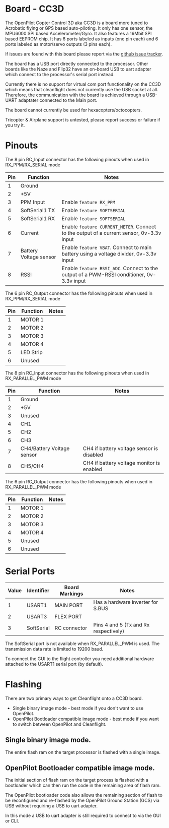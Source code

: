 # Board - CC3D

The OpenPilot Copter Control 3D aka CC3D is a board more tuned to Acrobatic flying or GPS based
auto-piloting.  It only has one sensor, the MPU6000 SPI based Accelerometer/Gyro.
It also features a 16Mbit SPI based EEPROM chip.  It has 6 ports labeled as inputs (one pin each)
and 6 ports labeled as motor/servo outputs (3 pins each).

If issues are found with this board please report via the [github issue tracker](https://github.com/cleanflight/cleanflight/issues).

The board has a USB port directly connected to the processor.  Other boards like the Naze and Flip32
have an on-board USB to uart adapter which connect to the processor's serial port instead.

Currently there is no support for virtual com port functionality on the CC3D which means that cleanflight
does not currently use the USB socket at all. Therefore, the communication with the board is achieved through a USB-UART adaptater connected to the Main port.

The board cannot currently be used for hexacopters/octocopters.

Tricopter & Airplane support is untested, please report success or failure if you try it. 

# Pinouts

The 8 pin RC_Input connector has the following pinouts when used in RX_PPM/RX_SERIAL mode

| Pin | Function  | Notes                            |
| --- | --------- | -------------------------------- |
| 1   | Ground    |                                  |
| 2   | +5V       |                                  |
| 3   | PPM Input | Enable `feature RX_PPM`          | 
| 4   | SoftSerial1 TX | Enable `feature SOFTSERIAL` |
| 5   | SoftSerial1 RX | Enable `feature SOFTSERIAL` |
| 6   | Current   | Enable `feature CURRENT_METER`.  Connect to the output of a current sensor, 0v-3.3v input |
| 7   | Battery Voltage sensor | Enable `feature VBAT`. Connect to main battery using a voltage divider, 0v-3.3v input |
| 8   | RSSI      | Enable `feature RSSI_ADC`.  Connect to the output of a PWM-RSSI conditioner, 0v-3.3v input |

The 6 pin RC_Output connector has the following pinouts when used in RX_PPM/RX_SERIAL mode

| Pin | Function  | Notes |
| --- | ----------| ------|
| 1   | MOTOR 1   |       |
| 2   | MOTOR 2   |       |
| 3   | MOTOR 3   |       |
| 4   | MOTOR 4   |       |
| 5   | LED Strip |       |
| 6   | Unused    |       |

The 8 pin RC_Input connector has the following pinouts when used in RX_PARALLEL_PWM mode

| Pin | Function | Notes |
| --- | ---------| ------|
| 1   | Ground   |       |
| 2   | +5V      |       |
| 3   | Unused   |       | 
| 4   | CH1      |       |
| 5   | CH2      |       |
| 6   | CH3      |       |
| 7   | CH4/Battery Voltage sensor      | CH4 if battery voltage sensor is disabled |
| 8   | CH5/CH4  | CH4 if battery voltage monitor is enabled|

The 6 pin RC_Output connector has the following pinouts when used in RX_PARALLEL_PWM mode

| Pin | Function | Notes |
| --- | ---------| ------|
| 1   | MOTOR 1  |       |
| 2   | MOTOR 2  |       |
| 3   | MOTOR 3  |       |
| 4   | MOTOR 4  |       |
| 5   | Unused   |       |
| 6   | Unused   |       |

# Serial Ports

| Value | Identifier   | Board Markings | Notes                                    |
| ----- | ------------ | -------------- | -----------------------------------------|
| 1     | USART1       | MAIN PORT      | Has a hardware inverter for S.BUS        |
| 2     | USART3       | FLEX PORT      |                                          |
| 3     | SoftSerial   | RC connector   | Pins 4 and 5 (Tx and Rx respectively)    |

The SoftSerial port is not available when RX_PARALLEL_PWM is used. The transmission data rate is limited to 19200 baud.

To connect the GUI to the flight controller you need additional hardware attached to the USART1 serial port (by default).

# Flashing

There are two primary ways to get Cleanflight onto a CC3D board.

* Single binary image mode - best mode if you don't want to use OpenPilot.
* OpenPilot Bootloader compatible image mode - best mode if you want to switch between OpenPilot and Cleanflight.

## Single binary image mode.

The entire flash ram on the target processor is flashed with a single image.

## OpenPilot Bootloader compatible image mode.

The initial section of flash ram on the target process is flashed with a bootloader which can then run the code in the
remaining area of flash ram.

The OpenPilot bootloader code also allows the remaining section of flash to be reconfigured and re-flashed by the
OpenPilot Ground Station (GCS) via USB without requiring a USB to uart adapter.

In this mode a USB to uart adapter is still required to connect to via the GUI or CLI.
